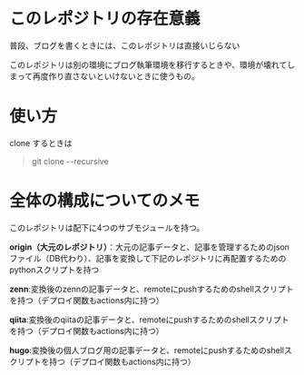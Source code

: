# このレポジトリの存在意義
普段、ブログを書くときには、このレポジトリは直接いじらない

このレポジトリは別の環境にブログ執筆環境を移行するときや、環境が壊れてしまって再度作り直さないといけないときに使うもの。

# 使い方
clone するときは

> git clone --recursive

# 全体の構成についてのメモ
このレポジトリは配下に4つのサブモジュールを持つ。

**origin（大元のレポジトリ）**：大元の記事データと、記事を管理するためのjsonファイル（DB代わり）、記事を変換して下記のレポジトリに再配置するためのpythonスクリプトを持つ

**zenn**:変換後のzennの記事データと、remoteにpushするためのshellスクリプトを持つ（デプロイ関数もactions内に持つ）

**qiita**:変換後のqiitaの記事データと、remoteにpushするためのshellスクリプトを持つ（デプロイ関数もactions内に持つ）

**hugo**:変換後の個人ブログ用の記事データと、remoteにpushするためのshellスクリプトを持つ（デプロイ関数もactions内に持つ）